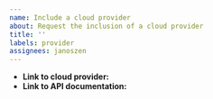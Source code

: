 ```yaml
---
name: Include a cloud provider
about: Request the inclusion of a cloud provider
title: ''
labels: provider
assignees: janoszen
---
```


- **Link to cloud provider:**
- **Link to API documentation:**
